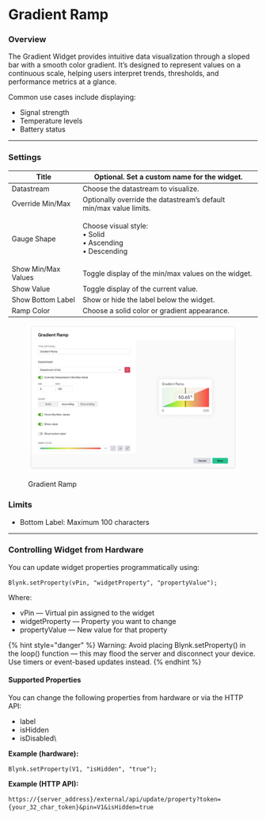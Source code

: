 # Gradient Ramp

### Overview

The Gradient Widget provides intuitive data visualization through a sloped bar with a smooth color gradient. It’s designed to represent values on a continuous scale, helping users interpret trends, thresholds, and performance metrics at a glance.

Common use cases include displaying:

* Signal strength
* Temperature levels
* Battery status

***

### Settings

| Title               | Optional. Set a custom name for the widget.                           |
| ------------------- | --------------------------------------------------------------------- |
| Datastream          | Choose the datastream to visualize.                                   |
| Override Min/Max    | Optionally override the datastream’s default min/max value limits.    |
| Gauge Shape         | <p>Choose visual style:<br>• Solid<br>• Ascending<br>• Descending</p> |
| Show Min/Max Values | Toggle display of the min/max values on the widget.                   |
| Show Value          | Toggle display of the current value.                                  |
| Show Bottom Label   | Show or hide the label below the widget.                              |
| Ramp Color          | Choose a solid color or gradient appearance.                          |

<figure><img src="../../.gitbook/assets/gradient-ramp 2.png" alt=""><figcaption><p>Gradient Ramp</p></figcaption></figure>

### Limits

* Bottom Label: Maximum 100 characters

***

### Controlling Widget from Hardware

You can update widget properties programmatically using:

```
Blynk.setProperty(vPin, "widgetProperty", "propertyValue");
```

Where:

* vPin — Virtual pin assigned to the widget
* widgetProperty — Property you want to change
* propertyValue — New value for that property

{% hint style="danger" %}
Warning: Avoid placing Blynk.setProperty() in the loop() function — this may flood the server and disconnect your device. Use timers or event-based updates instead.
{% endhint %}

#### Supported Properties

You can change the following properties from hardware or via the HTTP API:

* label
* isHidden
* isDisabled\


**Example (hardware):**

```
Blynk.setProperty(V1, "isHidden", "true");
```

**Example (HTTP API):**

```
https://{server_address}/external/api/update/property?token={your_32_char_token}&pin=V1&isHidden=true
```
